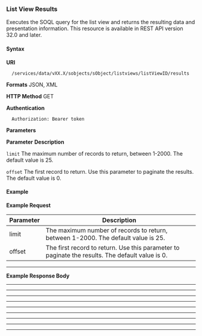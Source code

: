 ### List View Results

Executes the SOQL query for the list view and returns the resulting data and presentation information. This resource is available in REST
API version 32.0 and later.

#### Syntax

**URI**
```
  /services/data/vXX.X/sobjects/sObject/listviews/listViewID/results

```
**Formats**
JSON, XML

**HTTP Method**
GET

**Authentication**
```
  Authorization: Bearer token

```
**Parameters**

**Parameter** **Description**

`limit` The maximum number of records to return, between 1-2000.
The default value is 25.

`offset` The first record to return. Use this parameter to paginate the
results. The default value is 0.

#### Example

**Example Request**

|Parameter|Description|
|---|---|
|limit|The maximum number of records to return, between 1-2000. The default value is 25.|
|offset|The first record to return. Use this parameter to paginate the results. The default value is 0.|


-----

**Example Response Body**


-----

-----

-----

-----

-----

-----

-----

-----

-----
